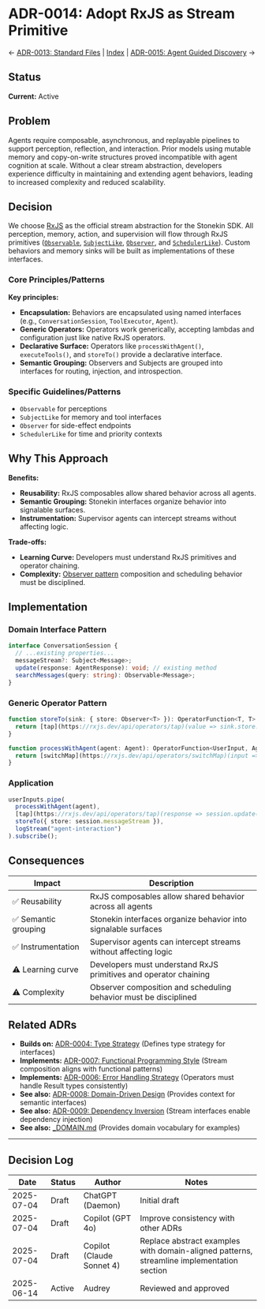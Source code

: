 # ADR-0014: Adopt RxJS as Stream Primitive

← [ADR-0013: Standard Files](0013-standard-files.md) | [Index](index.md) | [ADR-0015: Agent Guided Discovery](0015-agent-guided-discovery.md) →

## Status

**Current:** Active

## Problem

Agents require composable, asynchronous, and replayable pipelines to support perception, reflection, and interaction. Prior models using mutable memory and copy-on-write structures proved incompatible with agent cognition at scale. Without a clear stream abstraction, developers experience difficulty in maintaining and extending agent behaviors, leading to increased complexity and reduced scalability.

## Decision

We choose [RxJS](https://rxjs.dev/) as the official stream abstraction for the Stonekin SDK. All perception, memory, action, and supervision will flow through RxJS primitives ([`Observable`](https://rxjs.dev/api/index/interface/Observable), [`SubjectLike`](https://rxjs.dev/api/index/interface/SubjectLike), [`Observer`](https://rxjs.dev/api/index/interface/Observer), and [`SchedulerLike`](https://rxjs.dev/api/index/interface/SchedulerLike)). Custom behaviors and memory sinks will be built as implementations of these interfaces.

### Core Principles/Patterns

**Key principles:**

- **Encapsulation:** Behaviors are encapsulated using named interfaces (e.g., `ConversationSession`, `ToolExecutor`, `Agent`).
- **Generic Operators:** Operators work generically, accepting lambdas and configuration just like native RxJS operators.
- **Declarative Surface:** Operators like `processWithAgent()`, `executeTools()`, and `storeTo()` provide a declarative interface.
- **Semantic Grouping:** Observers and Subjects are grouped into interfaces for routing, injection, and introspection.

### Specific Guidelines/Patterns

- `Observable` for perceptions
- `SubjectLike` for memory and tool interfaces
- `Observer` for side-effect endpoints
- `SchedulerLike` for time and priority contexts

## Why This Approach

**Benefits:**

- **Reusability:** RxJS composables allow shared behavior across all agents.
- **Semantic Grouping:** Stonekin interfaces organize behavior into signalable surfaces.
- **Instrumentation:** Supervisor agents can intercept streams without affecting logic.

**Trade-offs:**

- **Learning Curve:** Developers must understand RxJS primitives and operator chaining.
- **Complexity:** [Observer pattern](https://en.wikipedia.org/wiki/Observer_pattern) composition and scheduling behavior must be disciplined.

## Implementation

### Domain Interface Pattern

```typescript
interface ConversationSession {
  // ...existing properties...
  messageStream?: Subject<Message>;
  update(response: AgentResponse): void; // existing method
  searchMessages(query: string): Observable<Message>;
}
```

### Generic Operator Pattern

```typescript
function storeTo(sink: { store: Observer<T> }): OperatorFunction<T, T> {
  return [tap](https://rxjs.dev/api/operators/tap)(value => sink.store.next(value));
}

function processWithAgent(agent: Agent): OperatorFunction<UserInput, AgentResponse> {
  return [switchMap](https://rxjs.dev/api/operators/switchMap)(input => from(agent.process(input)));
}
```

### Application

```typescript
userInputs.pipe(
  processWithAgent(agent),
  [tap](https://rxjs.dev/api/operators/tap)(response => session.update(response)),
  storeTo({ store: session.messageStream }),
  logStream("agent-interaction")
).subscribe();
```

## Consequences

|Impact|Description|
|---|---|
|✅ Reusability|RxJS composables allow shared behavior across all agents|
|✅ Semantic grouping|Stonekin interfaces organize behavior into signalable surfaces|
|✅ Instrumentation|Supervisor agents can intercept streams without affecting logic|
|⚠️ Learning curve|Developers must understand RxJS primitives and operator chaining|
|⚠️ Complexity|Observer composition and scheduling behavior must be disciplined|

## Related ADRs

- **Builds on:** [ADR-0004: Type Strategy](0004-type-strategy.md) (Defines type strategy for interfaces)
- **Implements:** [ADR-0007: Functional Programming Style](0007-functional-style.md) (Stream composition aligns with functional patterns)
- **Implements:** [ADR-0006: Error Handling Strategy](0006-error-handling.md) (Operators must handle Result types consistently)
- **See also:** [ADR-0008: Domain-Driven Design](0008-domain-driven-design.md) (Provides context for semantic interfaces)
- **See also:** [ADR-0009: Dependency Inversion](0009-dependency-inversion.md) (Stream interfaces enable dependency injection)
- **See also:** [_DOMAIN.md](../_DOMAIN.md) (Provides domain vocabulary for examples)

---

## Decision Log

| Date       | Status | Author                      | Notes                               |
|------------|--------|-----------------------------|-------------------------------------|
| 2025-07-04 | Draft  | ChatGPT (Daemon)            | Initial draft                       |
| 2025-07-04 | Draft  | Copilot (GPT 4o)            | Improve consistency with other ADRs |
| 2025-07-04 | Draft  | Copilot (Claude Sonnet 4)   | Replace abstract examples with domain-aligned patterns, streamline implementation section |
| 2025-06-14 | Active | Audrey | Reviewed and approved |
